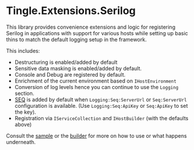 # Tingle.Extensions.Serilog

This library provides convenience extensions and logic for registering Serilog in applications with support for various hosts while setting up basic thins to match the default logging setup in the framework.

This includes:

- Destructuring is enabled/added by default
- Sensitive data masking is enabled/added by default.
- Console and Debug are registered by default.
- Enrichment of the current environment based on `IHostEnvironment`
- Conversion of log levels hence you can continue to use the `Logging` section.
- [SEQ](https://datalust.co/seq) is added by default when `Logging:Seq:ServerUrl` or `Seq:ServerUrl` configuration is available. (Use `Logging:Seq:ApiKey` or `Seq:ApiKey` to set the key).
- Registration via `IServiceCollection` and `IHostBuilder` (with the defaults above)

Consult the [sample](https://github.com/tinglesoftware/dotnet-extensions/tree/main/samples/SerilogSample) or the [builder](https://github.com/tinglesoftware/dotnet-extensions/blob/main/src/Tingle.Extensions.Serilog/SerilogBuilder.cs) for more on how to use or what happens underneath.
